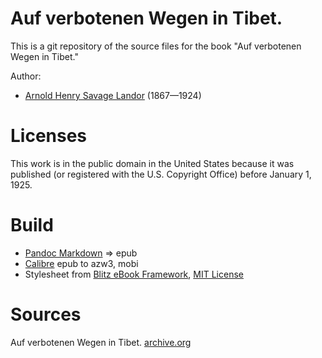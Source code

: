 # Auf verbotenen Wegen in Tibet.

This is a git repository of the source files for the book
"Auf verbotenen Wegen in Tibet."

Author:

* [Arnold Henry Savage Landor](https://de.wikipedia.org/wiki/Arnold_Henry_Savage_Landor) (1867—1924)


# Licenses
This work is in the public domain in the United States because it was
published (or registered with the U.S. Copyright Office)
before January 1, 1925.


# Build
* [Pandoc Markdown](https://pandoc.org/MANUAL.html#pandocs-markdown) => epub
* [Calibre](https://calibre-ebook.com/) epub to azw3, mobi
* Stylesheet from [Blitz eBook Framework](https://friendsofepub.github.io/Blitz/), [MIT License](https://github.com/FriendsOfEpub/Blitz/blob/master/LICENSE)

# Sources
Auf verbotenen Wegen in Tibet. [archive.org](https://archive.org/details/82331landorarnoldhenrysavage186519241898aufverb)
